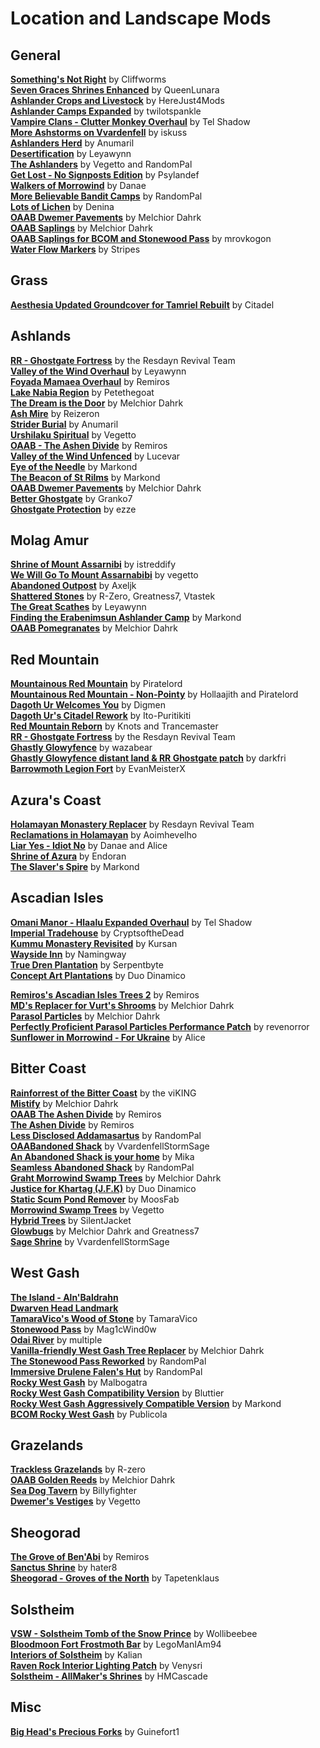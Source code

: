 # Location and Landscape Mods
## General
[**Something's Not Right**](https://www.nexusmods.com/morrowind/mods/46497) by Cliffworms  
[**Seven Graces Shrines Enhanced**](https://www.nexusmods.com/morrowind/mods/46417) by QueenLunara  
[**Ashlander Crops and Livestock**](https://www.nexusmods.com/morrowind/mods/46961) by HereJust4Mods  
[**Ashlander Camps Expanded**](https://www.nexusmods.com/morrowind/mods/44784/) by twilotspankle  
[**Vampire Clans - Clutter Monkey Overhaul**](https://www.nexusmods.com/morrowind/mods/47259) by Tel Shadow  
[**More Ashstorms on Vvardenfell**](https://www.nexusmods.com/morrowind/mods/47464/) by iskuss  
[**Ashlanders Herd**](https://www.nexusmods.com/morrowind/mods/48720) by Anumaril  
[**Desertification**](https://www.nexusmods.com/morrowind/mods/48915) by Leyawynn  
[**The Ashlanders**](https://www.nexusmods.com/morrowind/mods/49221) by Vegetto and RandomPal  
[**Get Lost - No Signposts Edition**](https://www.nexusmods.com/morrowind/mods/49809) by Psylandef  
[**Walkers of Morrowind**](https://www.nexusmods.com/morrowind/mods/49889) by Danae  
[**More Believable Bandit Camps**](https://www.nexusmods.com/morrowind/mods/50066) by RandomPal  
[**Lots of Lichen**](https://www.nexusmods.com/morrowind/mods/50133) by Denina  
[**OAAB Dwemer Pavements**](https://www.nexusmods.com/morrowind/mods/50237) by Melchior Dahrk  
[**OAAB Saplings**](https://www.nexusmods.com/morrowind/mods/50334) by Melchior Dahrk  
[**OAAB Saplings for BCOM and Stonewood Pass**](https://www.nexusmods.com/morrowind/mods/50626) by mrovkogon  
[**Water Flow Markers**](https://www.nexusmods.com/morrowind/mods/50674) by Stripes  

## Grass
[**Aesthesia Updated Groundcover for Tamriel Rebuilt**](https://www.nexusmods.com/morrowind/mods/50670) by Citadel  

## Ashlands
[**RR - Ghostgate Fortress**](https://www.nexusmods.com/morrowind/mods/45822) by the Resdayn Revival Team  
[**Valley of the Wind Overhaul**](https://www.nexusmods.com/morrowind/mods/46691/) by Leyawynn  
[**Foyada Mamaea Overhaul**](https://www.nexusmods.com/morrowind/mods/46424) by Remiros  
[**Lake Nabia Region**](https://www.nexusmods.com/morrowind/mods/45939) by Petethegoat  
[**The Dream is the Door**](https://www.nexusmods.com/morrowind/mods/47423/) by Melchior Dahrk  
[**Ash Mire**](https://www.nexusmods.com/morrowind/mods/44200) by Reizeron  
[**Strider Burial**](https://www.nexusmods.com/morrowind/mods/47661) by Anumaril    
[**Urshilaku Spiritual**](https://www.nexusmods.com/morrowind/mods/48699) by Vegetto  
[**OAAB - The Ashen Divide**](https://www.nexusmods.com/morrowind/mods/49047) by Remiros  
[**Valley of the Wind Unfenced**](https://www.nexusmods.com/morrowind/mods/47563) by Lucevar  
[**Eye of the Needle**](https://www.nexusmods.com/morrowind/mods/49399) by Markond  
[**The Beacon of St Rilms**](https://www.nexusmods.com/morrowind/mods/49515) by Markond  
[**OAAB Dwemer Pavements**](https://www.nexusmods.com/morrowind/mods/50237) by Melchior Dahrk  
[**Better Ghostgate**](https://www.nexusmods.com/morrowind/mods/50201) by Granko7  
[**Ghostgate Protection**](https://www.nexusmods.com/morrowind/mods/50289) by ezze  

## Molag Amur
[**Shrine of Mount Assarnibi**](https://www.nexusmods.com/morrowind/mods/46858) by istreddify  
[**We Will Go To Mount Assarnabibi**](https://www.nexusmods.com/morrowind/mods/48867) by vegetto  
[**Abandoned Outpost**](https://www.nexusmods.com/morrowind/mods/45040) by Axeljk  
[**Shattered Stones**](https://www.nexusmods.com/morrowind/mods/45105) by R-Zero, Greatness7, Vtastek  
[**The Great Scathes**](https://www.nexusmods.com/morrowind/mods/48918) by Leyawynn  
[**Finding the Erabenimsun Ashlander Camp**](https://www.nexusmods.com/morrowind/mods/49227) by Markond  
[**OAAB Pomegranates**](https://www.nexusmods.com/morrowind/mods/50726) by Melchior Dahrk  

## Red Mountain
[**Mountainous Red Mountain**](https://www.nexusmods.com/morrowind/mods/42125) by Piratelord  
[**Mountainous Red Mountain - Non-Pointy**](https://www.nexusmods.com/morrowind/mods/48682) by Hollaajith and Piratelord  
[**Dagoth Ur Welcomes You**](https://www.nexusmods.com/morrowind/mods/44204) by Digmen  
[**Dagoth Ur's Citadel Rework**](https://www.nexusmods.com/morrowind/mods/45858) by Ito-Puritikiti  
[**Red Mountain Reborn**](https://www.nexusmods.com/morrowind/mods/48669) by Knots and Trancemaster  
[**RR - Ghostgate Fortress**](https://www.nexusmods.com/morrowind/mods/45822) by the Resdayn Revival Team  
[**Ghastly Glowyfence**](https://www.nexusmods.com/morrowind/mods/47982?tab=description) by wazabear  
[**Ghastly Glowyfence distant land & RR Ghostgate patch**](https://www.nexusmods.com/morrowind/mods/49145?tab=files&file_id=1000022197) by darkfri  
[**Barrowmoth Legion Fort**](https://www.nexusmods.com/morrowind/mods/50202) by EvanMeisterX  

## Azura's Coast
[**Holamayan Monastery Replacer**](https://www.nexusmods.com/morrowind/mods/43524) by Resdayn Revival Team  
[**Reclamations in Holamayan**](https://www.nexusmods.com/morrowind/mods/43226) by Aoimhevelho  
[**Liar Yes - Idiot No**](https://www.nexusmods.com/morrowind/mods/49908) by Danae and Alice  
[**Shrine of Azura**](https://www.nexusmods.com/morrowind/mods/48278) by Endoran  
[**The Slaver's Spire**](https://www.nexusmods.com/morrowind/mods/50662) by Markond  

## Ascadian Isles
[**Omani Manor - Hlaalu Expanded Overhaul**](https://www.nexusmods.com/morrowind/mods/46147) by Tel Shadow  
[**Imperial Tradehouse**](https://www.nexusmods.com/morrowind/mods/42999) by CryptsoftheDead  
[**Kummu Monastery Revisited**](https://www.nexusmods.com/morrowind/mods/46565) by Kursan  
[**Wayside Inn**](http://mw.modhistory.com/download-45-12759) by Namingway  
[**True Dren Plantation**](https://www.nexusmods.com/morrowind/mods/48957) by Serpentbyte  
[**Concept Art Plantations**](https://www.nexusmods.com/morrowind/mods/50020) by Duo Dinamico  

[**Remiros's Ascadian Isles Trees 2**](https://www.nexusmods.com/morrowind/mods/45779/) by Remiros  
[**MD's Replacer for Vurt's Shrooms**](https://www.nexusmods.com/morrowind/mods/43528) by Melchior Dahrk  
[**Parasol Particles**](https://www.nexusmods.com/morrowind/mods/47755) by Melchior Dahrk  
[**Perfectly Proficient Parasol Particles Performance Patch**](https://www.nexusmods.com/morrowind/mods/48923) by revenorror  
[**Sunflower in Morrowind - For Ukraine**](https://www.nexusmods.com/morrowind/mods/50851) by Alice  

## Bitter Coast  
[**Rainforrest of the Bitter Coast**](http://mw.modhistory.com/download-53-10251) by the viKING  
[**Mistify**](https://www.nexusmods.com/morrowind/mods/48112) by Melchior Dahrk  
[**OAAB The Ashen Divide**](https://www.nexusmods.com/morrowind/mods/49047) by Remiros  
[**The Ashen Divide**](https://www.nexusmods.com/morrowind/mods/48733) by Remiros  
[**Less Disclosed Addamasartus**](https://www.nexusmods.com/morrowind/mods/49271) by RandomPal  
[**OAABandoned Shack**](https://www.nexusmods.com/morrowind/mods/49294) by VvardenfellStormSage  
[**An Abandoned Shack is your home**](https://www.nexusmods.com/morrowind/mods/49351) by Mika  
[**Seamless Abandoned Shack**](https://www.nexusmods.com/morrowind/mods/49527) by RandomPal  
[**Graht Morrowind Swamp Trees**](https://www.nexusmods.com/morrowind/mods/49771) by Melchior Dahrk  
[**Justice for Khartag (J.F.K)**](https://www.nexusmods.com/morrowind/mods/49832) by Duo Dinamico  
[**Static Scum Pond Remover**](https://www.nexusmods.com/morrowind/mods/50140) by MoosFab  
[**Morrowind Swamp Trees**](https://www.nexusmods.com/morrowind/mods/50151) by Vegetto  
[**Hybrid Trees**](https://www.nexusmods.com/morrowind/mods/50167) by SilentJacket  
[**Glowbugs**](https://www.nexusmods.com/morrowind/mods/50538) by Melchior Dahrk and Greatness7  
[**Sage Shrine**](https://www.nexusmods.com/morrowind/mods/50650) by VvardenfellStormSage  

## West Gash
[**The Island - Aln'Baldrahn**](https://www.nexusmods.com/morrowind/mods/43187)  
[**Dwarven Head Landmark**](https://www.nexusmods.com/morrowind/mods/46258)  
[**TamaraVico's Wood of Stone**](https://www.nexusmods.com/morrowind/mods/21164) by TamaraVico  
[**Stonewood Pass**](https://www.nexusmods.com/morrowind/mods/41298) by Mag1cWind0w  
[**Odai River**](https://www.nexusmods.com/morrowind/mods/45207) by multiple  
[**Vanilla-friendly West Gash Tree Replacer**](https://www.nexusmods.com/morrowind/mods/44173/) by Melchior Dahrk  
[**The Stonewood Pass Reworked**](https://www.nexusmods.com/morrowind/mods/49464) by RandomPal  
[**Immersive Drulene Falen's Hut**](https://www.nexusmods.com/morrowind/mods/49623) by RandomPal  
[**Rocky West Gash**](https://www.nexusmods.com/morrowind/mods/50109) by Malbogatra  
[**Rocky West Gash Compatibility Version**](https://www.nexusmods.com/morrowind/mods/50150) by Bluttier  
[**Rocky West Gash Aggressively Compatible Version**](https://www.nexusmods.com/morrowind/mods/50161) by Markond  
[**BCOM Rocky West Gash**](https://www.nexusmods.com/morrowind/mods/50565) by Publicola  

## Grazelands
[**Trackless Grazelands**](https://www.nexusmods.com/morrowind/mods/44194) by R-zero  
[**OAAB Golden Reeds**](https://www.nexusmods.com/morrowind/mods/49045?tab=files) by Melchior Dahrk  
[**Sea Dog Tavern**](https://www.nexusmods.com/morrowind/mods/49978) by Billyfighter  
[**Dwemer's Vestiges**](https://www.nexusmods.com/morrowind/mods/50455) by Vegetto  

## Sheogorad
[**The Grove of Ben'Abi**](https://www.nexusmods.com/morrowind/mods/46137) by Remiros  
[**Sanctus Shrine**](https://www.nexusmods.com/morrowind/mods/47841) by hater8  
[**Sheogorad - Groves of the North**](https://www.nexusmods.com/morrowind/mods/48240) by Tapetenklaus  

## Solstheim
[**VSW - Solstheim Tomb of the Snow Prince**](https://www.nexusmods.com/morrowind/mods/46810) by Wollibeebee  
[**Bloodmoon Fort Frostmoth Bar**](https://www.nexusmods.com/morrowind/mods/42727) by LegoManIAm94  
[**Interiors of Solstheim**](https://www.nexusmods.com/morrowind/mods/44451/) by Kalian  
[**Raven Rock Interior Lighting Patch**](https://www.nexusmods.com/morrowind/mods/48125) by Venysri  
[**Solstheim - AllMaker's Shrines**](https://www.nexusmods.com/morrowind/mods/50416) by HMCascade  

## Misc
[**Big Head's Precious Forks**](https://www.nexusmods.com/morrowind/mods/45689) by Guinefort1  


